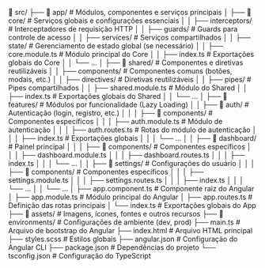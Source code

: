 📂 src/
 ├── 📂 app/                  # Módulos, componentes e serviços principais
 │   ├── 📂 core/             # Serviços globais e configurações essenciais
 │   │   ├── interceptors/    # Interceptadores de requisição HTTP
 │   │   ├── guards/          # Guards para controle de acesso
 │   │   ├── services/        # Serviços compartilhados
 │   │   ├── state/           # Gerenciamento de estado global (se necessário)
 │   │   ├── core.module.ts   # Módulo principal do Core
 │   │   ├── index.ts         # Exportações globais do Core
 │   │   └── ...
 │   ├── 📂 shared/           # Componentes e diretivas reutilizáveis
 │   │   ├── components/      # Componentes comuns (botões, modais, etc.)
 │   │   ├── directives/      # Diretivas reutilizáveis
 │   │   ├── pipes/           # Pipes compartilhados
 │   │   ├── shared.module.ts # Módulo do Shared
 │   │   ├── index.ts         # Exportações globais do Shared
 │   │   └── ...
 │   ├── 📂 features/         # Módulos por funcionalidade (Lazy Loading)
 │   │   ├── 📂 auth/         # Autenticação (login, registro, etc.)
 │   │   │   ├── 📂 components/  # Componentes específicos
 │   │   │   ├── auth.module.ts  # Módulo de autenticação
 │   │   │   ├── auth.routes.ts  # Rotas do módulo de autenticação
 │   │   │   ├── index.ts        # Exportações globais
 │   │   │   └── ...
 │   │   ├── 📂 dashboard/     # Painel principal
 │   │   │   ├── 📂 components/ # Componentes específicos
 │   │   │   ├── dashboard.module.ts
 │   │   │   ├── dashboard.routes.ts
 │   │   │   ├── index.ts
 │   │   │   └── ...
 │   │   ├── 📂 settings/      # Configurações do usuário
 │   │   │   ├── 📂 components/ # Componentes específicos
 │   │   │   ├── settings.module.ts
 │   │   │   ├── settings.routes.ts
 │   │   │   ├── index.ts
 │   │   │   └── ...
 │   │   └── ...
 │   ├── app.component.ts    # Componente raiz do Angular
 │   ├── app.module.ts       # Módulo principal do Angular
 │   ├── app.routes.ts       # Definição das rotas principais
 │   └── index.ts            # Exportações globais do App
 ├── 📂 assets/              # Imagens, ícones, fontes e outros recursos
 ├── 📂 environments/        # Configurações de ambiente (dev, prod)
 ├── main.ts                 # Arquivo de bootstrap do Angular
 ├── index.html              # Arquivo HTML principal
 ├── styles.scss             # Estilos globais
 ├── angular.json            # Configuração do Angular CLI
 ├── package.json            # Dependências do projeto
 └── tsconfig.json           # Configuração do TypeScript

